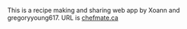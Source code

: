 This is a recipe making and sharing web app by Xoann and gregoryyoung617. URL is [chefmate.ca](https://chefmate.ca)
